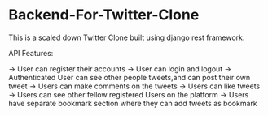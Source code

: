 # Backend-For-Twitter-Clone

This is a scaled down Twitter Clone built using django rest framework.

API Features:

 -> User can register their accounts 
 -> User can login and logout 
 -> Authenticated User can see other people 
    tweets,and can post their own tweet
 -> Users can make comments on the tweets
 -> Users can like tweets
 -> Users can see other fellow registered Users 
    on the platform
 -> Users have separate bookmark section where 
    they can add tweets as bookmark